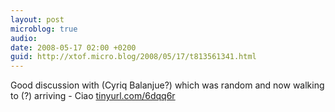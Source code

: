 ```yaml
---
layout: post
microblog: true
audio: 
date: 2008-05-17 02:00 +0200
guid: http://xtof.micro.blog/2008/05/17/t813561341.html
---
```

Good discussion with (Cyriq Balanjue?) which was random and now walking to (?) arriving - Ciao
[tinyurl.com/6dqq6r](http://tinyurl.com/6dqq6r)
